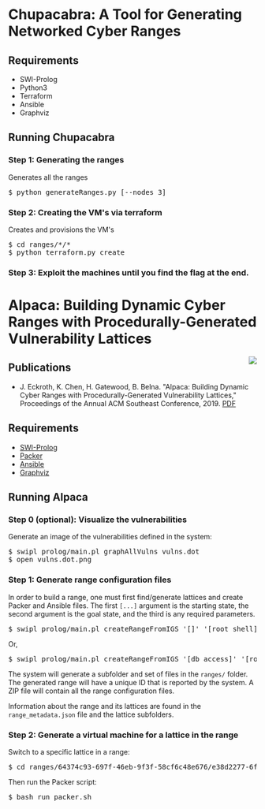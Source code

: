 # Chupacabra: A Tool for Generating Networked Cyber Ranges

## Requirements
- SWI-Prolog
- Python3
- Terraform
- Ansible
- Graphviz

## Running Chupacabra

### Step 1: Generating the ranges

Generates all the ranges

<pre>
$ python generateRanges.py [--nodes 3]
</pre>

### Step 2: Creating the VM's via terraform

Creates and provisions the VM's

<pre>
$ cd ranges/*/*
$ python terraform.py create
</pre>

### Step 3: Exploit the machines until you find the flag at the end.












# Alpaca: Building Dynamic Cyber Ranges with Procedurally-Generated Vulnerability Lattices

<img align="right" src="logo.png">

## Publications

- J. Eckroth, K. Chen, H. Gatewood, B. Belna. "Alpaca: Building Dynamic Cyber Ranges with Procedurally-Generated Vulnerability Lattices," Proceedings of the Annual ACM Southeast Conference, 2019. [PDF](publications/acmse-2019-alpaca.pdf)

## Requirements

- [SWI-Prolog](http://www.swi-prolog.org/)
- [Packer](https://packer.io/)
- [Ansible](https://www.ansible.com/)
- [Graphviz](https://www.graphviz.org/)

## Running Alpaca

### Step 0 (optional): Visualize the vulnerabilities

Generate an image of the vulnerabilities defined in the system:

<pre>
$ swipl prolog/main.pl graphAllVulns vulns.dot
$ open vulns.dot.png
</pre>

### Step 1: Generate range configuration files

In order to build a range, one must first find/generate lattices and create Packer and Ansible files. The first `[...]` argument is the starting state, the second argument is the goal state, and the third is any required parameters.

<pre>
$ swipl prolog/main.pl createRangeFromIGS '[]' '[root_shell]' '[paramPasswordLength-5]'
</pre>

Or,

<pre>
$ swipl prolog/main.pl createRangeFromIGS '[db_access]' '[root_shell]' '[paramPasswordLength-5]'
</pre>

The system will generate a subfolder and set of files in the `ranges/` folder. The generated range will have a unique ID that is reported by the system. A ZIP file will contain all the range configuration files.

Information about the range and its lattices are found in the `range_metadata.json` file and the lattice subfolders.

### Step 2: Generate a virtual machine for a lattice in the range

Switch to a specific lattice in a range:

<pre>
$ cd ranges/64374c93-697f-46eb-9f3f-58cf6c48e676/e38d2277-6f1d-4b22-a9aa-c93781da1c39/
</pre>

Then run the Packer script:

<pre>
$ bash run_packer.sh
</pre>